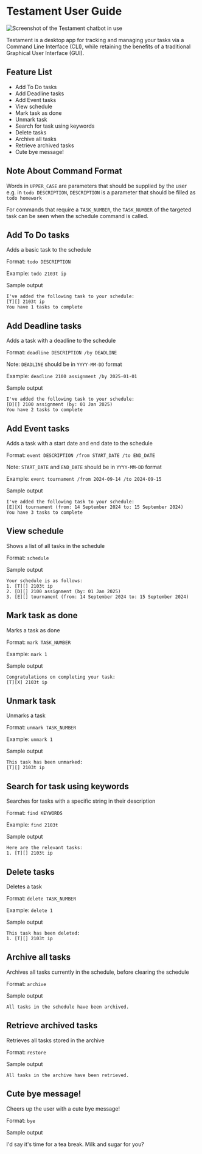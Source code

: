# Testament User Guide

![Screenshot of the Testament chatbot in use](../images/Ui.png)

Testament is a desktop app for tracking and managing your tasks via a 
Command Line Interface (CLI), while retaining the benefits of a traditional 
Graphical User Interface (GUI). 

## Feature List
- Add To Do tasks
- Add Deadline tasks
- Add Event tasks
- View schedule
- Mark task as done
- Unmark task
- Search for task using keywords
- Delete tasks
- Archive all tasks
- Retrieve archived tasks
- Cute bye message!

## Note About Command Format
Words in `UPPER_CASE` are parameters that should be supplied by the user\
e.g. in `todo DESCRIPTION`, `DESCRIPTION` is a parameter that should be 
filled as `todo homework`

For commands that require a `TASK_NUMBER`, the `TASK_NUMBER` of the targeted 
task can be seen when the schedule command is called.

## Add To Do tasks
Adds a basic task to the schedule

Format: `todo DESCRIPTION`

Example: `todo 2103t ip`

Sample output

```
I've added the following task to your schedule:
[T][] 2103t ip
You have 1 tasks to complete
```

## Add Deadline tasks
Adds a task with a deadline to the schedule

Format: `deadline DESCRIPTION /by DEADLINE`

Note: `DEADLINE` should be in `YYYY-MM-DD` format

Example: `deadline 2100 assignment /by 2025-01-01`

Sample output

```
I've added the following task to your schedule:
[D][] 2100 assignment (by: 01 Jan 2025) 
You have 2 tasks to complete
```

## Add Event tasks
Adds a task with a start date and end date to the schedule

Format: `event DESCRIPTION /from START_DATE /to END_DATE`

Note: `START_DATE` and `END_DATE` should be in `YYYY-MM-DD` format

Example: `event tournament /from 2024-09-14 /to 2024-09-15`

Sample output

```
I've added the following task to your schedule:
[E][X] tournament (from: 14 September 2024 to: 15 September 2024)
You have 3 tasks to complete
```

## View schedule
Shows a list of all tasks in the schedule

Format: `schedule`

Sample output

```
Your schedule is as follows:
1. [T][] 2103t ip
2. [D][] 2100 assignment (by: 01 Jan 2025) 
3. [E][] tournament (from: 14 September 2024 to: 15 September 2024)
```

## Mark task as done

Marks a task as done

Format: `mark TASK_NUMBER`

Example: `mark 1`

Sample output

```
Congratulations on completing your task:
[T][X] 2103t ip
```

## Unmark task

Unmarks a task

Format: `unmark TASK_NUMBER`

Example: `unmark 1`

Sample output

```
This task has been unmarked:
[T][] 2103t ip
```

## Search for task using keywords

Searches for tasks with a specific string in their description

Format: `find KEYWORDS`

Example: `find 2103t`

Sample output

```
Here are the relevant tasks:
1. [T][] 2103t ip
```

## Delete tasks

Deletes a task

Format: `delete TASK_NUMBER`

Example: `delete 1`

Sample output

```
This task has been deleted:
1. [T][] 2103t ip
```

## Archive all tasks

Archives all tasks currently in the schedule, before clearing the schedule

Format: `archive`

Sample output

```
All tasks in the schedule have been archived.
```

## Retrieve archived tasks

Retrieves all tasks stored in the archive

Format: `restore`

Sample output

```
All tasks in the archive have been retrieved.
```

## Cute bye message!

Cheers up the user with a cute bye message!

Format: `bye`

Sample output

I'd say it's time for a tea break. Milk and sugar for you?
```